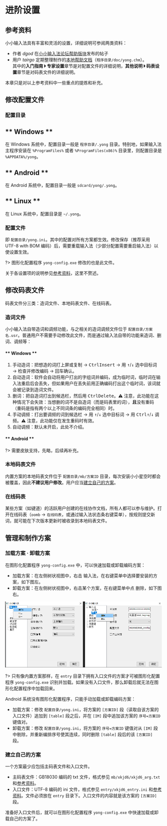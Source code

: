 # 进阶设置

## 参考资料

小小输入法具有丰富和灵活的设置，详细说明可参阅两类资料：

* 作者 *dgod* 在[小小输入法论坛帮助版块](https://yong.dgod.net/index.php?c=thread&fid=7)发布的帖子
* 用户 *tairgo* 定期整理制作的[本地帮助文档](https://yong.dgod.net/read.php?tid=33)（`程序目录/doc/yong.chm`）。    
其中的**入门指南 🞂 专家设置**章节是对配置文件的详细说明，**其他说明 🞂 码表设置**章节是对码表文件的详细说明。

本章只是对以上参考资料中一些重点的提炼和补充。


## 修改配置文件

### 配置目录

<!-- tabs:start -->

## ** Windows **

在 Windows 系统中，配置目录一般是 `程序目录/.yong` 目录。特别地，如果输入法主程序安装在 `%ProgramFiles%` 或者 `%ProgramFiles(x86)%` 目录里，则配置目录是 `%APPDATA%/yong`。

## ** Android **

在 Android 系统中，配置目录一般是 `sdcard/yong/.yong`。

## ** Linux **

在 Linux 系统中，配置目录是 `~/.yong`。

<!-- tabs:end -->

### 配置文件

即 `配置目录/yong.ini`。其中的配置对所有方案都生效。修改保存（推荐采用 UTF-8 with BOM 编码）后，需要重载输入法（少部分配置需要重启输入法）以使设置生效。

?> 图形化配置程序 `yong-config.exe` 修改的也是此文件。

关于各设置项的说明参见[参考资料](#参考资料)，这里不赘述。

## 修改码表文件

码表文件分三类：造词文件、本地码表文件、在线码表。

### 造词文件

小小输入法自带造词和调频功能，与之相关的造词调频文件位于 `配置目录/方案名.usr`。普通用户不需要手动修改此文件，而是通过输入法自带的功能来造词、删词、调频等：

<!-- tabs:start -->

#### ** Windows **

1. 手动造词：把想造的词打上屏或复制 → <kbd>Ctrl</kbd><kbd>Insert</kbd> → 用 <kbd>↑</kbd>/<kbd>↓</kbd> 选中目标词 → 检查并修改编码 → 回车确认。
2. 自动造词：软件会自动将用户打出的字组词并编码，成为临时词，临时词在输入法重启后会丢失，但如果用户在丢失前用正确编码打出这个临时词，该词就会被记录到造词文件。
3. 删词：把自造词打出到候选栏，然后用 <kbd>Ctrl</kbd><kbd>Delete</kbd>。⚠ 注意，此功能在这种情况下会失效：当想删的词不是自造词（而是码表里的词），**且**没有重码（重码是指有两个以上不同词条的编码完全相同）时。
4. 手动调频：打出要调频的词到候选栏 → 用 <kbd>↑</kbd>/<kbd>↓</kbd> 选中目标词 → 用 <kbd>Ctrl</kbd><kbd>↑</kbd>/<kbd>↓</kbd> 调频。⚠ 注意，此功能仅在发生重码时有效。
5. 自动调频：默认未开启，此处不介绍。

#### ** Android **

?> 需要皮肤支持，先略，后续再补充。

<!-- tabs:end -->

### 本地码表文件

内置方案的本地码表文件位于 `配置目录/mb/方案ID` 目录，每次安装小小星空时都会被覆盖，因此**不建议用户修改**。用户应当[建立自己的方案](#建立自己的方案)。

### 在线码表

某些方案（如键道）的活跃用户创建的在线协作文档，所有人都可以参与维护。打开在线码表（`oomb` → `在线码表`，或通过输入法状态条右键菜单），按规则提交新词，就可能在下次版本更新时被收录到本地码表文件。

## 管理和制作方案

### 加载方案 · 卸载方案

在图形化配置程序 `yong-config.exe` 中，可以快速加载或卸载编码方案：

* 加载方案：在左侧树状视图中，右击 <kbd>输入法</kbd>，在右键菜单中选择要安装的方案，如下图左。
* 卸载方案：在左侧树状视图中，右击某个方案，在右键菜单中点 <kbd>删除</kbd>，如下图右。

![管理方案](_media\config-manage-schema.png)

?> 只有像内置方案那样，在 `entry` 目录下拥有入口文件的方案才可被图形化配置程序 `yong-config.exe` 识别并加载。如果没有入口文件，那么卸载后就无法在图形化配置程序中加载回来。

Android 系统没有图形化配置程序，只能手动加载或卸载编码方案：

* 加载方案：修改 `配置目录/yong.ini`，将方案的 `[方案ID]` 段（读取自该方案的入口文件）追加到 `[table]` 段之后，并在 `[IM]` 段中追加该方案的 `序号=方案ID` 键值对。
* 卸载方案：修改 `配置目录/yong.ini`，将方案的 `序号=方案ID` 键值对从 `[IM]` 段中剔除，并重新编排序号使其连续，同时删除 `[table]` 段后的该 `[方案ID]` 段。

### 建立自己的方案

一个方案最少应包括主码表文件和入口文件。

* 主码表文件：GB18030 编码的 txt 文件，格式参见 `mb/xkjd6/xkjd6_arg.txt` 和[参考资料](#参考资料)。
* 入口文件：UTF-8 编码的 ini 文件，格式参见 `entry/xkjd6_entry.ini` 和[参考资料](#参考资料)。文件必须放在 `entry` 目录下。入口文件的内容就是该方案的 `[方案ID]` 段。

准备好入口文件后，就可以在图形化配置程序 `yong-config.exe` 中快速加载或卸载自己的方案了。